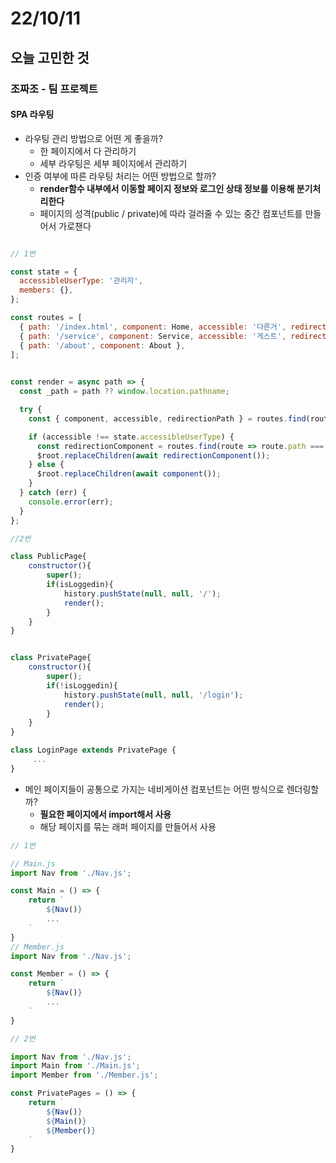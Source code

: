 # 22/10/11

## 오늘 고민한 것

### 조짜조 - 팀 프로젝트

#### SPA 라우팅

- 라우팅 관리 방법으로 어떤 게 좋을까?
	- 한 페이지에서 다 관리하기
	- 세부 라우팅은 세부 페이지에서 관리하기
- 인증 여부에 따른 라우팅 처리는 어떤 방법으로 할까?
	- **render함수 내부에서 이동할 페이지 정보와 로그인 상태 정보를 이용해 분기처리한다**
	- 페이지의 성격(public / private)에 따라 걸러줄 수 있는 중간 컴포넌트를 만들어서 가로챈다

```javascript

// 1번

const state = {
  accessibleUserType: '관리자',
  members: {},
};

const routes = [
  { path: '/index.html', component: Home, accessible: '다른거', redirectionPath: '/about' },
  { path: '/service', component: Service, accessible: '게스트', redirectionPath: '/index.html' },
  { path: '/about', component: About },
];

  
const render = async path => {
  const _path = path ?? window.location.pathname;

  try {
    const { component, accessible, redirectionPath } = routes.find(route => route.path === _path) || NotFound;

    if (accessible !== state.accessibleUserType) {
      const redirectionComponent = routes.find(route => route.path === redirectionPath)?.component || NotFound;
      $root.replaceChildren(await redirectionComponent());
    } else {
      $root.replaceChildren(await component());
    }
  } catch (err) {
    console.error(err);
  }
};

//2번

class PublicPage{
	constructor(){
		super();
		if(isLoggedin){
			history.pushState(null, null, '/');
			render();
		}
	}
}


class PrivatePage{
	constructor(){
		super();
		if(!isLoggedin){
			history.pushState(null, null, '/login');
			render();
		}
	}
}

class LoginPage extends PrivatePage {
     ...
}

```

- 메인 페이지들이 공통으로 가지는 네비게이션 컴포넌트는 어떤 방식으로 렌더링할까?
	- **필요한 페이지에서 import해서 사용**
	- 해당 페이지를 묶는 래퍼 페이지를 만들어서 사용
```javascript
// 1번

// Main.js
import Nav from './Nav.js';

const Main = () => {
	return `
		${Nav()}
		...
	`
}
// Member.js
import Nav from './Nav.js';

const Member = () => {
	return `
		${Nav()}
		...
	`
}

// 2번

import Nav from './Nav.js';
import Main from './Main.js';
import Member from './Member.js';

const PrivatePages = () => {
	return `
		${Nav()}
		${Main()}
		${Member()}
	`
}
```

